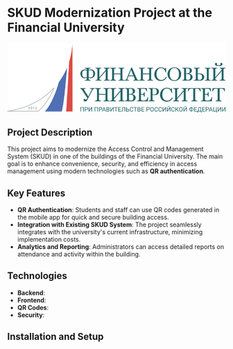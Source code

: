 # SKUD Modernization Project at the Financial University

![Financial University](profile/logo.svg)

## Project Description

This project aims to modernize the Access Control and Management System (SKUD) in one of the buildings of the Financial University. The main goal is to enhance convenience, security, and efficiency in access management using modern technologies such as **QR authentication**.

## Key Features

- **QR Authentication**: Students and staff can use QR codes generated in the mobile app for quick and secure building access.
- **Integration with Existing SKUD System**: The project seamlessly integrates with the university's current infrastructure, minimizing implementation costs.
- **Analytics and Reporting**: Administrators can access detailed reports on attendance and activity within the building.

## Technologies

- **Backend**:
- **Frontend**:
- **QR Codes**:
- **Security**:

## Installation and Setup
